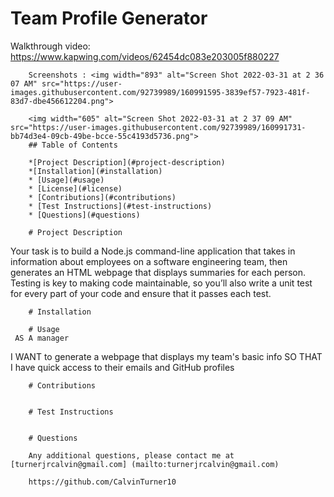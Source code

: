 #  Team Profile Generator

Walkthrough video: https://www.kapwing.com/videos/62454dc083e203005f880227

        Screenshots : <img width="893" alt="Screen Shot 2022-03-31 at 2 36 07 AM" src="https://user-images.githubusercontent.com/92739989/160991595-3839ef57-7923-481f-83d7-dbe456612204.png">

        <img width="605" alt="Screen Shot 2022-03-31 at 2 37 09 AM" src="https://user-images.githubusercontent.com/92739989/160991731-bb74d3e4-09cb-49be-bcce-55c4193d5736.png">
        ## Table of Contents
        
        *[Project Description](#project-description)
        *[Installation](#installation)
        * [Usage](#usage)
        * [License](#license)
        * [Contributions](#contributions)
        * [Test Instructions](#test-instructions)
        * [Questions](#questions)
        
        # Project Description
        
Your task is to build a Node.js command-line application that takes in information about employees on a software engineering team, then generates an HTML webpage that displays summaries for each person. Testing is key to making code maintainable, so you’ll also write a unit test for every part of your code and ensure that it passes each test.


        # Installation

        # Usage
     AS A manager
I WANT to generate a webpage that displays my team's basic info
SO THAT I have quick access to their emails and GitHub profiles

        

        # Contributions


        # Test Instructions
    
        
        # Questions
        
        Any additional questions, please contact me at [turnerjrcalvin@gmail.com] (mailto:turnerjrcalvin@gmail.com)

        https://github.com/CalvinTurner10
